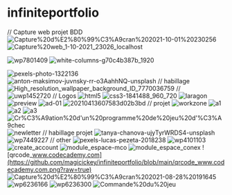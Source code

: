 # infiniteportfolio
// Capture web projet BDD
![Capture%20d%E2%80%99%C3%A9cran%202021-10-01%20230256](https://github.com/magicickey/infiniteportfolio/blob/main/Capture%20d%E2%80%99%C3%A9cran%202021-10-01%20230256.png?raw=true)
![Capture%20web_1-10-2021_23026_localhost](https://github.com/magicickey/infiniteportfolio/blob/main/Capture%20web_1-10-2021_23026_localhost.jpeg?raw=true)

![wp7801409](https://github.com/magicickey/infiniteportfolio/blob/main/wp7801409.jpg?raw=true)
![white-columns-g70c4b387b_1920](https://github.com/magicickey/infiniteportfolio/blob/main/white-columns-g70c4b387b_1920.jpg?raw=true)

![pexels-photo-1322136](https://github.com/magicickey/infiniteportfolio/blob/main/pexels-photo-1322136.jpeg?raw=true)
![anton-maksimov-juvnsky-rr-o3AahhNQ-unsplash](https://github.com/magicickey/infiniteportfolio/blob/main/anton-maksimov-juvnsky-rr-o3AahhNQ-unsplash.jpg?raw=true)
// habillage
![High_resolution_wallpaper_background_ID_7770036759](https://github.com/magicickey/infiniteportfolio/blob/main/High_resolution_wallpaper_background_ID_77700367591.jpg?raw=true)
//
![uwp1452720](https://github.com/magicickey/infiniteportfolio/blob/main/uwp1452720.webp?raw=true)
// Logos
![html5](https://github.com/magicickey/infiniteportfolio/blob/main/html5.png?raw=true)
![css3-1841488_960_720](https://github.com/magicickey/infiniteportfolio/blob/main/css3-1841488_960_720.webp?raw=true)
![laragon](https://github.com/magicickey/infiniteportfolio/blob/main/laragon.jpg?raw=true)
![preview](https://github.com/magicickey/infiniteportfolio/blob/main/preview.png?raw=true)
![ad-01](https://github.com/magicickey/infiniteportfolio/blob/main/ad-01-.webp?raw=true)
![20210413607583d02b3bd](https://github.com/magicickey/infiniteportfolio/blob/main/20210413607583d02b3bd.jpeg?raw=true)
// projet
![workzone](https://github.com/magicickey/infiniteportfolio/blob/main/workzone.jpeg?raw=true)
![a1](https://github.com/magicickey/infiniteportfolio/blob/main/a1.jpeg?raw=true)
![a2](https://github.com/magicickey/infiniteportfolio/blob/main/a2.jpeg?raw=true)
![a3](https://github.com/magicickey/infiniteportfolio/blob/main/a3.jpeg?raw=true)
![Cr%C3%A9ation%20d'un%20programme%20de%20jeu%20d'%C3%A9chec](https://github.com/magicickey/infiniteportfolio/blob/main/Cr%C3%A9ation%20d'un%20programme%20de%20jeu%20d'%C3%A9chec.png?raw=true)
![newletter](https://github.com/magicickey/infiniteportfolio/blob/main/newletter.jpeg?raw=true)
// habillage projet
![tanya-chanova-ujyTyrWRDS4-unsplash](https://github.com/magicickey/infiniteportfolio/blob/main/tanya-chanova-ujyTyrWRDS4-unsplash.jpg?raw=true)
![wp7449227](https://github.com/magicickey/infiniteportfolio/blob/main/wp7449227.jpg?raw=true)
// other
![pexels-lucas-pezeta-2018238](https://github.com/magicickey/infiniteportfolio/blob/main/pexels-lucas-pezeta-2018238.jpg?raw=true)
![wp4101103](https://github.com/magicickey/infiniteportfolio/blob/main/wp4101103.png?raw=true)
![create_account](https://github.com/magicickey/infiniteportfolio/blob/main/module_create_account.jpeg?raw=true)
![module_espace-mco](https://github.com/magicickey/infiniteportfolio/blob/main/module_espace-mco.jpeg?raw=true)
![module_espace_conex](https://github.com/magicickey/infiniteportfolio/blob/main/module_espace_conex.jpeg?raw=true)
![qrcode_www.codecademy.com](https://github.com/magicickey/infiniteportfolio/blob/main/qrcode_www.codecademy.com.png?raw=true)
![Capture%20d%E2%80%99%C3%A9cran%202021-08-28%20191645](https://github.com/magicickey/infiniteportfolio/blob/main/Capture%20d%E2%80%99%C3%A9cran%202021-08-28%20191645.png?raw=true)
![wp6236166](https://github.com/magicickey/infiniteportfolio/blob/main/wp6236166.webp?raw=true)
![wp6236300](https://github.com/magicickey/infiniteportfolio/blob/main/wp6236300.webp?raw=true)
![Commande%20du%20jeu](https://github.com/magicickey/infiniteportfolio/blob/main/Commande%20du%20jeu.png?raw=true)
